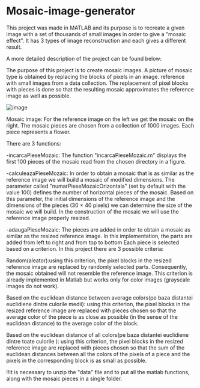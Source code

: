 # Mosaic-image-generator
This project was made in MATLAB and its purpose is to recreate a given image with a set of thousands of small images in order to give a "mosaic effect". It has 3 types of image reconstruction and each gives a different result.

A more detailed description of the project can be found below:

The purpose of this project is to create mosaic images. A picture of mosaic type is obtained by replacing the blocks of pixels in an image. reference with small images from a data collection. The replacement of pixel blocks with pieces is done so that the resulting mosaic approximates the reference image as well as possible.

![image](https://user-images.githubusercontent.com/95238998/224429214-93449ecd-d4fe-40e0-9a10-815cae08b508.png)

Mosaic image: For the reference image on the left we get the mosaic on the right. The mosaic pieces are chosen from a collection of 1000 images. Each piece represents a flower.

There are 3 functions: 

-incarcaPieseMozaic: The function "incarcaPieseMozaic.m" displays the first 100 pieces of the mosaic read from the chosen directory in a figure.

-calculeazaPieseMozaic: In order to obtain a mosaic that is as similar as the reference image we will build a mosaic of modified dimensions. The parameter called "numarPieseMozaicOrizontala" (set by default with the value 100) defines the number of horizontal pieces of the mosaic. Based on this parameter, the initial dimensions of the reference image and the dimensions of the pieces (30 × 40 pixels) we can determine the size of the mosaic we will build. In the construction of the mosaic we will use the reference image properly resized.

-adaugaPieseMozaic: The pieces are added in order to obtain a mosaic as similar as the resized reference image. In this implementation, the parts are added from left to right and from top to bottom Each piece is selected based on a criterion. In this project there are 3 possible criteria: 

Random(aleator):using this criterion, the pixel blocks in the resized reference image are replaced by randomly selected parts. Consequently, the mosaic obtained will not resemble the reference image. This criterion is already implemented in Matlab but works only for color images (grayscale images do not work).

Based on the euclidean distance between average colors(pe baza distantei euclidiene dintre culorile medii): using this criterion, the pixel blocks in the resized reference image are replaced with pieces chosen so that the average color of the piece is as close as possible (in the sense of the euclidean distance) to the average color of the block.

Based on the euclidean distance of all colors(pe baza distantei euclidiene dintre toate culorile ): using this criterion, the pixel blocks in the resized reference image are replaced with pieces chosen so that the sum of the euclidean distances between all the colors of the pixels of a piece and the pixels in the corresponding block is as small as possible.

!!It is necessary to unzip the "data" file and to put all the matlab functions, along with the mosaic pieces in a single folder.
